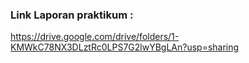 ### Link Laporan praktikum :
https://drive.google.com/drive/folders/1-KMWkC78NX3DLztRc0LPS7G2lwYBgLAn?usp=sharing